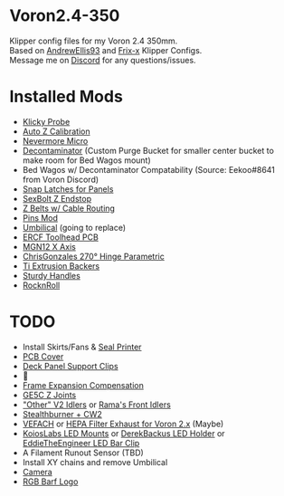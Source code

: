 # Voron2.4-350
Klipper config files for my Voron 2.4 350mm.<br/>
Based on [AndrewEllis93](https://github.com/AndrewEllis93/v2.247_backup_klipper_config) and [Frix-x](https://github.com/Frix-x/klipper-voron-V2) Klipper Configs.<br/>
Message me on [Discord](https://discordapp.com/users/109440012877070336) for any questions/issues.

# Installed Mods
- [Klicky Probe](https://github.com/jlas1/Klicky-Probe/tree/02c5707639638204c76da4f65cb996f872110407)
- [Auto Z Calibration](https://github.com/protoloft/klipper_z_calibration/tree/98ab818538b54665be48228ad91bf84cadaf4f44)
- [Nevermore Micro](https://github.com/nevermore3d/Nevermore_Micro/tree/d64850924dc42f219d68e1024835177646d3b2a6)
- [Decontaminator](https://github.com/VoronDesign/VoronUsers/tree/339227ec8bd193d72639cbd728d2432502244695/printer_mods/edwardyeeks/Decontaminator_Purge_Bucket_&_Nozzle_Scrubber) (Custom Purge Bucket for smaller center bucket to make room for Bed Wagos mount)
- Bed Wagos w/ Decontaminator Compatability (Source: Eekoo#8641 from Voron Discord)
- [Snap Latches for Panels](https://github.com/VoronDesign/VoronUsers/tree/194bd78df4ac53400f04a19356b0a9a3b5c7b4b5/printer_mods/richardjm/snap-latch-2020)
- [SexBolt Z Endstop](https://github.com/VoronDesign/VoronUsers/tree/3ebaabb9e87885f1a3e5f17747c3ae069e9403b2/printer_mods/hartk1213/Voron2.4_SexBolt_ZEndstop)
- [Z Belts w/ Cable Routing](https://github.com/VoronDesign/VoronUsers/tree/5c7d412297808190565d34b0373c5fd24f3db1a0/printer_mods/Akio/cable_routing_z_belt_cover)
- [Pins Mod](https://github.com/VoronDesign/VoronUsers/tree/ae7937dc0e5496f44d9f97e47b048d71f3db2af6/printer_mods/hartk1213/Voron2.4_Trident_Pins_Mod)
- [Umbilical](https://github.com/hartk1213/MISC/tree/8c26e7367d668e27a3202b225d07ca076e6ae7b6/Voron%20Mods/Voron%202/2.4/Voron2.4_umbilical_strain_relief) (going to replace)
- [ERCF Toolhead PCB](https://github.com/VoronDesign/Voron-Hardware/tree/5797914de019a71173cbe37800f70a8e735ccc02/Afterburner_Toolhead_PCB)
- [MGN12 X Axis](https://github.com/VoronDesign/VoronUsers/tree/9a087e3575e5272fe95d5402d5434ff6fa261645/printer_mods/arkeet/mgn12)
- [ChrisGonzales 270° Hinge Parametric](https://github.com/VoronDesign/VoronUsers/tree/master/printer_mods/chrisrgonzales/270_degree_hinge)
- [Ti Extrusion Backers](https://github.com/tanaes/whopping_Voron_mods/tree/82915fb4564a4f73cb0421a34d64296406205d0d/extrusion_backers)
- [Sturdy Handles](https://github.com/VoronDesign/VoronUsers/tree/master/printer_mods/jeoje/Sturdy_Handles)
- [RocknRoll](https://github.com/RockNLol/VoronUsers/tree/eff1700ed60e3479673e59527f5bba1126dbc4df/printer_mods/RockNLol/RockNRoll)

# TODO
- Install Skirts/Fans & [Seal Printer](https://www.amazon.com/Sugru-I000945-Moldable-Multi-Purpose-Creative/dp/B089WHGQDP?pldnSite=1&th=1)
- [PCB Cover](https://github.com/craxoor/VoronMods/tree/master/PCB%20Cover)
- [Deck Panel Support Clips](https://github.com/VoronDesign/VoronUsers/tree/master/printer_mods/wile-e1/Deck_Panel_Support_Clips)
- 🥣
- [Frame Expansion Compensation](https://github.com/tanaes/whopping_Voron_mods/tree/main/docs/frame_expansion)
- [GE5C Z Joints](https://github.com/tanaes/whopping_Voron_mods/tree/main/GE5C/mods/garyd9)
- ["Other" V2 Idlers](https://github.com/selliott79/Other-V2-Idlers) or [Rama's Front Idlers](https://github.com/Ramalama2/Voron-2-Mods/tree/main/Front_Idlers)
- [Stealthburner + CW2](https://github.com/VoronDesign/Voron-Afterburner/tree/sb-beta)
- [VEFACH](https://github.com/VoronDesign/VoronUsers/tree/master/printer_mods/KevinAkaSam/VEFACH) or [HEPA Filter Exhaust for Voron 2.x](https://github.com/marcdebruijn/VoronUsers/tree/Voron-1.x/2.x-HEPA-Filter-Exhaust/printer_mods/dePrintinator/HEPA_Filter_Exhaust) (Maybe)
- [KoiosLabs LED Mounts](https://github.com/VoronDesign/VoronUsers/tree/master/printer_mods/Koios/LED_Mounts) or [DerekBackus LED Holder](https://github.com/VoronDesign/VoronUsers/tree/master/printer_mods/DerekBackus/LED_Holder) or [EddieTheEngineer LED Bar Clip](https://github.com/VoronDesign/VoronUsers/tree/master/printer_mods/eddie/LED_Bar_Clip)
- A Filament Runout Sensor (TBD)
- Install XY chains and remove Umbilical
- [Camera](https://github.com/hartk1213/MISC/tree/5650766e14287cca00da93d6bd71434dc1a4bc63/Voron%20Mods/Non%20Printer%20Voron%20Stuff/Voron_Camera)
- [RGB Barf Logo](https://github.com/tanaes/whopping_Voron_mods/tree/4f535ba66af22de7b4df813c88ab4aef766eeb97/LEDs/Rainbow_Barf_Logo_LED)

